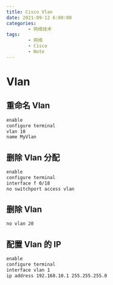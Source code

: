 ```yaml
---
title: Cisco Vlan
date: 2021-09-12 6:00:00
categories:
        - 网络技术
tags:
        - 网络
        - Cisco
        - Note
---
```


# Vlan

## 重命名 Vlan

```txt
enable
configure terminal
vlan 10
name MyVlan
```

## 删除 Vlan 分配

```txt
enable
configure terminal
interface f 0/18
no switchport access vlan
```

## 删除 Vlan

```txt
no vlan 20
```

## 配置 Vlan 的 IP

```txt
enable
configure terminal
interface vlan 1
ip address 192.168.10.1 255.255.255.0
```
